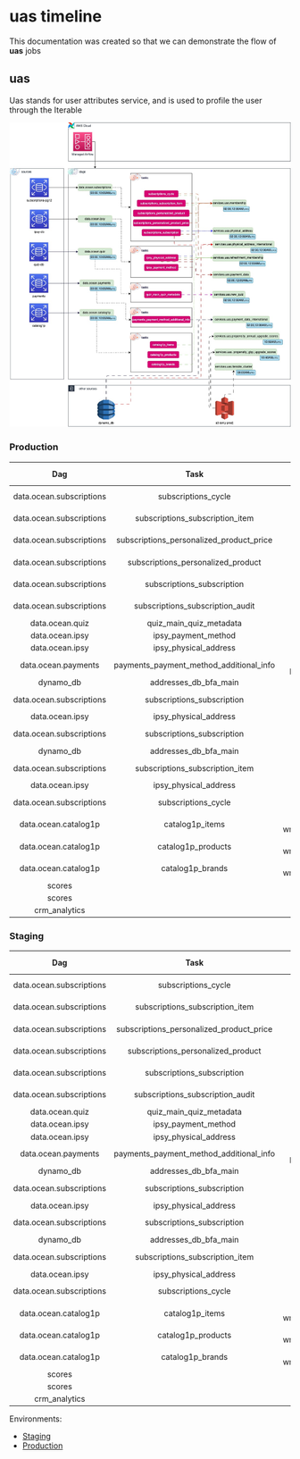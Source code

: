 # uas timeline

This documentation was created so that we can demonstrate the flow of **uas** jobs

## uas

Uas stands for user attributes service, and is used to profile the user through the Iterable

![uts diagram](https://github.com/SevenOS/diagrams/blob/main/aws/bfa/uas/uas.jpg)

### Production

| Dag                           | Task                                     |    Source db         |    Sink Dag                           | Dag Update Hour (utc) | Sink Dag Update Hour (utc) |
| :----:                        |    :----:                                |     :----:           |     :----:                            | :----: | :----: |
|data.ocean.subscriptions|subscriptions_cycle|db-subscriptions-pg12.prod.ipsy.com.subscriptions|services.uas.membership|00:00AM,10:00AM|02:00AM,12:00AM|
|data.ocean.subscriptions|subscriptions_subscription_item|db-subscriptions-pg12.prod.ipsy.com.subscriptions|services.uas.membership|00:00AM,10:00AM|02:00AM,12:00AM|
|data.ocean.subscriptions|subscriptions_personalized_product_price|db-subscriptions-pg12.prod.ipsy.com.subscriptions|services.uas.membership|00:00AM,10:00AM|02:00AM,12:00AM|
|data.ocean.subscriptions|subscriptions_personalized_product|db-subscriptions-pg12.prod.ipsy.com.subscriptions|services.uas.membership|00:00AM,10:00AM|02:00AM,12:00AM|
|data.ocean.subscriptions|subscriptions_subscription|db-subscriptions-pg12.prod.ipsy.com.subscriptions|services.uas.membership|00:00AM,10:00AM|02:00AM,12:00AM|
|data.ocean.subscriptions|subscriptions_subscription_audit|db-subscriptions-pg12.prod.ipsy.com.subscriptions|services.uas.membership|00:00AM,10:00AM|02:00AM,12:00AM|
|data.ocean.quiz|quiz_main_quiz_metadata|quiz-db.prod.ipsy.com.quiz|services.uas.new_quiz|00:00AM,10:00AM|02:00AM,12:00AM|
|data.ocean.ipsy|ipsy_payment_method|db-ro.prod.ipsy.com.ipsy|services.uas.payment_data|00:00AM,10:00AM|02:00AM,12:00AM|
|data.ocean.ipsy|ipsy_physical_address|db-ro.prod.ipsy.com.ipsy|services.uas.payment_data|00:00AM,10:00AM|02:00AM,12:00AM|
|data.ocean.payments|payments_payment_method_additional_info|db-payments.prod.ipsy.com.payments|services.uas.payment_data_international|00:00AM,10:00AM|02:00AM,12:00AM|
|dynamo_db|addresses_db_bfa_main|dynamo_db|services.uas.payment_data_international|-|02:00AM,12:00AM|
|data.ocean.subscriptions|subscriptions_subscription|db-subscriptions-pg12.prod.ipsy.com.subscriptions|services.uas.physical_address|00:00AM,10:00AM|02:00AM,12:00AM|
|data.ocean.ipsy|ipsy_physical_address|db-ro.prod.ipsy.com.ipsy|services.uas.physical_address|00:00AM,10:00AM|02:00AM,12:00AM|
|data.ocean.subscriptions|subscriptions_subscription|db-subscriptions-pg12.prod.ipsy.com.subscriptions|services.uas.physical_address_international|00:00AM,10:00AM|02:00AM,12:00AM|
|dynamo_db|addresses_db_bfa_main|dynamo_db|services.uas.physical_address_international|-|02:00AM,12:00AM|
|data.ocean.subscriptions|subscriptions_subscription_item|db-subscriptions-pg12.prod.ipsy.com.subscriptions|services.uas.refreshment_membership|00:00AM,10:00AM|02:00AM,12:00AM|
|data.ocean.ipsy|ipsy_physical_address|db-ro.prod.ipsy.com.ipsy|services.uas.refreshment_membership|00:00AM,10:00AM|02:00AM,12:00AM|
|data.ocean.subscriptions|subscriptions_cycle|db-subscriptions-pg12.prod.ipsy.com.subscriptions|services.uas.refreshment_membership|00:00AM,10:00AM|02:00AM,12:00AM|
|data.ocean.catalog1p|catalog1p_items|catalog-1p-db-main-writer.prod.bfa.bfainfra.com.catalog1p|services.uas.refreshment_membership|00:00AM,10:00AM|02:00AM,12:00AM|
|data.ocean.catalog1p|catalog1p_products|catalog-1p-db-main-writer.prod.bfa.bfainfra.com.catalog1p|services.uas.refreshment_membership|00:00AM,10:00AM|02:00AM,12:00AM|
|data.ocean.catalog1p|catalog1p_brands|catalog-1p-db-main-writer.prod.bfa.bfainfra.com.catalog1p|services.uas.refreshment_membership|00:00AM,10:00AM|02:00AM,12:00AM|
|scores||S3|services.uas.propensity_annual_upgrade_scores|-|10:50AM|
|scores||S3|services.uas. propensity_gbp_upgrade_scores|-|10:40AM|
|crm_analytics||S3|services.uas.iterable_cluster|-|8:00AM|

### Staging

| Dag                           | Task                                     |    Source db         |    Sink Dag                           | Dag Update Hour (utc) | Sink Dag Update Hour (utc) |
| :----:                        |    :----:                                |     :----:           |     :----:                            | :----: | :----: |
|data.ocean.subscriptions|subscriptions_cycle|db-subscriptions-pg12.staging.ipsy.com.subscriptions|services.uas.membership|00:00AM,10:00AM|02:00AM,12:00AM|
|data.ocean.subscriptions|subscriptions_subscription_item|db-subscriptions-pg12.staging.ipsy.com.subscriptions|services.uas.membership|00:00AM,10:00AM|02:00AM,12:00AM|
|data.ocean.subscriptions|subscriptions_personalized_product_price|db-subscriptions-pg12.staging.ipsy.com.subscriptions|services.uas.membership|00:00AM,10:00AM|02:00AM,12:00AM|
|data.ocean.subscriptions|subscriptions_personalized_product|db-subscriptions-pg12.staging.ipsy.com.subscriptions|services.uas.membership|00:00AM,10:00AM|02:00AM,12:00AM|
|data.ocean.subscriptions|subscriptions_subscription|db-subscriptions-pg12.staging.ipsy.com.subscriptions|services.uas.membership|00:00AM,10:00AM|02:00AM,12:00AM|
|data.ocean.subscriptions|subscriptions_subscription_audit|db-subscriptions-pg12.staging.ipsy.com.subscriptions|services.uas.membership|00:00AM,10:00AM|02:00AM,12:00AM|
|data.ocean.quiz|quiz_main_quiz_metadata|quiz-db.staging.ipsy.com.quiz|services.uas.new_quiz|00:00AM,10:00AM|02:00AM,12:00AM|
|data.ocean.ipsy|ipsy_payment_method|db-ro.staging.ipsy.com.ipsy|services.uas.payment_data|00:00AM,10:00AM|02:00AM,12:00AM|
|data.ocean.ipsy|ipsy_physical_address|db-ro.staging.ipsy.com.ipsy|services.uas.payment_data|00:00AM,10:00AM|02:00AM,12:00AM|
|data.ocean.payments|payments_payment_method_additional_info|db-payments.staging.ipsy.com.payments|services.uas.payment_data_international|00:00AM,10:00AM|02:00AM,12:00AM|
|dynamo_db|addresses_db_bfa_main|dynamo_db|services.uas.payment_data_international|-|02:00AM,12:00AM|
|data.ocean.subscriptions|subscriptions_subscription|db-subscriptions-pg12.staging.ipsy.com.subscriptions|services.uas.physical_address|00:00AM,10:00AM|02:00AM,12:00AM|
|data.ocean.ipsy|ipsy_physical_address|db-ro.staging.ipsy.com.ipsy|services.uas.physical_address|00:00AM,10:00AM|02:00AM,12:00AM|
|data.ocean.subscriptions|subscriptions_subscription|db-subscriptions-pg12.staging.ipsy.com.subscriptions|services.uas.physical_address_international|00:00AM,10:00AM|02:00AM,12:00AM|
|dynamo_db|addresses_db_bfa_main|dynamo_db|services.uas.physical_address_international|-|02:00AM,12:00AM|
|data.ocean.subscriptions|subscriptions_subscription_item|db-subscriptions-pg12.staging.ipsy.com.subscriptions|services.uas.refreshment_membership|00:00AM,10:00AM|02:00AM,12:00AM|
|data.ocean.ipsy|ipsy_physical_address|db-ro.staging.ipsy.com.ipsy|services.uas.refreshment_membership|00:00AM,10:00AM|02:00AM,12:00AM|
|data.ocean.subscriptions|subscriptions_cycle|db-subscriptions-pg12.staging.ipsy.com.subscriptions|services.uas.refreshment_membership|00:00AM,10:00AM|02:00AM,12:00AM|
|data.ocean.catalog1p|catalog1p_items|catalog-1p-db-main-writer.staging.bfa.bfainfra.com.catalog1p|services.uas.refreshment_membership|00:00AM,10:00AM|02:00AM,12:00AM|
|data.ocean.catalog1p|catalog1p_products|catalog-1p-db-main-writer.staging.bfa.bfainfra.com.catalog1p|services.uas.refreshment_membership|00:00AM,10:00AM|02:00AM,12:00AM|
|data.ocean.catalog1p|catalog1p_brands|catalog-1p-db-main-writer.staging.bfa.bfainfra.com.catalog1p|services.uas.refreshment_membership|00:00AM,10:00AM|02:00AM,12:00AM|
|scores||S3|services.uas.propensity_annual_upgrade_scores|-|10:50AM|
|scores||S3|services.uas. propensity_gbp_upgrade_scores|-|10:40AM|
|crm_analytics||S3|services.uas.iterable_cluster|-|8:00AM|


Environments:
- [Staging](https://0e5dd8e5-ae22-4f7c-9edb-1a22f1ab84ee.c27.us-east-1.airflow.amazonaws.com/home)
- [Production](https://74b87fd5-075d-478a-9678-a5223fa7de70.c1.us-east-1.airflow.amazonaws.com/home)
